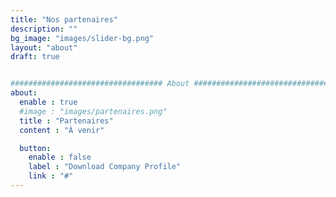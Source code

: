 ```yaml
---
title: "Nos partenaires"
description: ""
bg_image: "images/slider-bg.png"
layout: "about"
draft: true


################################## About #####################################
about:
  enable : true
  #image : "images/partenaires.png"
  title : "Partenaires"
  content : "À venir"

  button:
    enable : false
    label : "Download Company Profile"
    link : "#"
---
```

